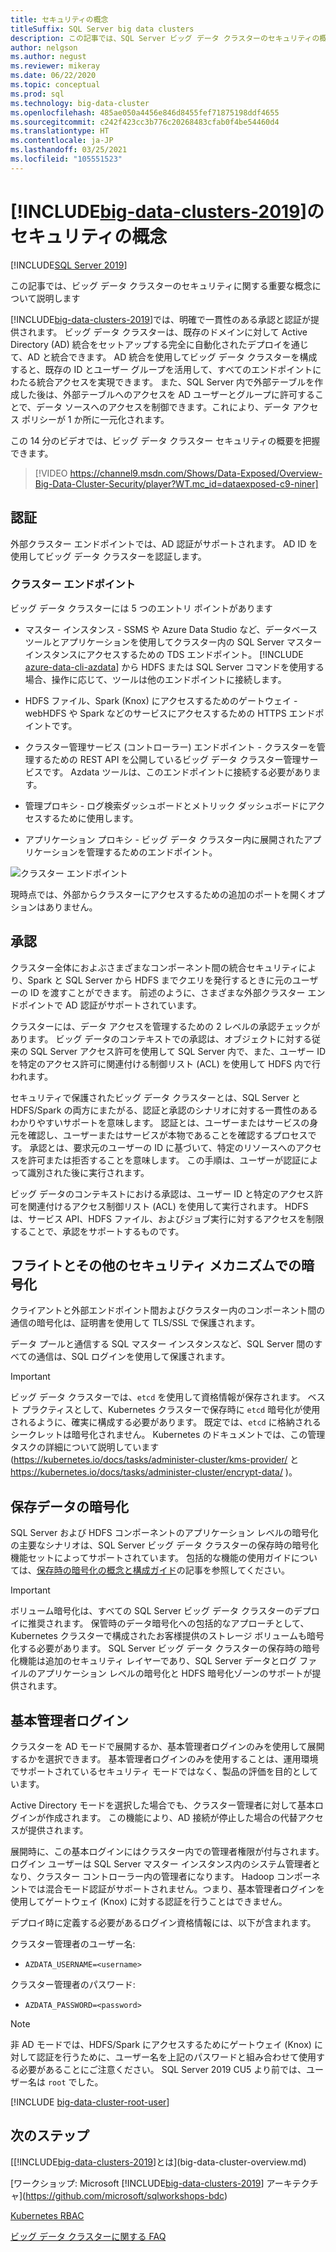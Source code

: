 ```yaml
---
title: セキュリティの概念
titleSuffix: SQL Server big data clusters
description: この記事では、SQL Server ビッグ データ クラスターのセキュリティの概念について説明します。 このコンテンツには、クラスター エンドポイントとクラスター認証の説明が含まれます。
author: nelgson
ms.author: negust
ms.reviewer: mikeray
ms.date: 06/22/2020
ms.topic: conceptual
ms.prod: sql
ms.technology: big-data-cluster
ms.openlocfilehash: 485ae050a4456e846d8455fef71875198ddf4655
ms.sourcegitcommit: c242f423cc3b776c20268483cfab0f4be54460d4
ms.translationtype: HT
ms.contentlocale: ja-JP
ms.lasthandoff: 03/25/2021
ms.locfileid: "105551523"
---
```

# <a name="security-concepts-for-big-data-clusters-2019"></a>[!INCLUDE[big-data-clusters-2019](../includes/ssbigdataclusters-ss-nover.md)]のセキュリティの概念

[!INCLUDE[SQL Server 2019](../includes/applies-to-version/sqlserver2019.md)]

この記事では、ビッグ データ クラスターのセキュリティに関する重要な概念について説明します

[!INCLUDE[big-data-clusters-2019](../includes/ssbigdataclusters-ss-nover.md)]では、明確で一貫性のある承認と認証が提供されます。 ビッグ データ クラスターは、既存のドメインに対して Active Directory (AD) 統合をセットアップする完全に自動化されたデプロイを通じて、AD と統合できます。 AD 統合を使用してビッグ データ クラスターを構成すると、既存の ID とユーザー グループを活用して、すべてのエンドポイントにわたる統合アクセスを実現できます。 また、SQL Server 内で外部テーブルを作成した後は、外部テーブルへのアクセスを AD ユーザーとグループに許可することで、データ ソースへのアクセスを制御できます。これにより、データ アクセス ポリシーが 1 か所に一元化されます。

この 14 分のビデオでは、ビッグ データ クラスター セキュリティの概要を把握できます。

> [!VIDEO https://channel9.msdn.com/Shows/Data-Exposed/Overview-Big-Data-Cluster-Security/player?WT.mc_id=dataexposed-c9-niner]


## <a name="authentication"></a>認証

外部クラスター エンドポイントでは、AD 認証がサポートされます。 AD ID を使用してビッグ データ クラスターを認証します。

### <a name="cluster-endpoints"></a>クラスター エンドポイント

ビッグ データ クラスターには 5 つのエントリ ポイントがあります

* マスター インスタンス - SSMS や Azure Data Studio など、データベース ツールとアプリケーションを使用してクラスター内の SQL Server マスター インスタンスにアクセスするための TDS エンドポイント。 [!INCLUDE [azure-data-cli-azdata](../includes/azure-data-cli-azdata.md)] から HDFS または SQL Server コマンドを使用する場合、操作に応じて、ツールは他のエンドポイントに接続します。

* HDFS ファイル、Spark (Knox) にアクセスするためのゲートウェイ - webHDFS や Spark などのサービスにアクセスするための HTTPS エンドポイントです。

* クラスター管理サービス (コントローラー) エンドポイント - クラスターを管理するための REST API を公開しているビッグ データ クラスター管理サービスです。 Azdata ツールは、このエンドポイントに接続する必要があります。

* 管理プロキシ - ログ検索ダッシュボードとメトリック ダッシュボードにアクセスするために使用します。

* アプリケーション プロキシ - ビッグ データ クラスター内に展開されたアプリケーションを管理するためのエンドポイント。

![クラスター エンドポイント](media/concept-security/cluster_endpoints.png)

現時点では、外部からクラスターにアクセスするための追加のポートを開くオプションはありません。

## <a name="authorization"></a>承認

クラスター全体におよぶさまざまなコンポーネント間の統合セキュリティにより、Spark と SQL Server から HDFS までクエリを発行するときに元のユーザーの ID を渡すことができます。 前述のように、さまざまな外部クラスター エンドポイントで AD 認証がサポートされています。

クラスターには、データ アクセスを管理するための 2 レベルの承認チェックがあります。 ビッグ データのコンテキストでの承認は、オブジェクトに対する従来の SQL Server アクセス許可を使用して SQL Server 内で、また、ユーザー ID を特定のアクセス許可に関連付ける制御リスト (ACL) を使用して HDFS 内で行われます。

セキュリティで保護されたビッグ データ クラスターとは、SQL Server と HDFS/Spark の両方にまたがる、認証と承認のシナリオに対する一貫性のあるわかりやすいサポートを意味します。 認証とは、ユーザーまたはサービスの身元を確認し、ユーザーまたはサービスが本物であることを確認するプロセスです。 承認とは、要求元のユーザーの ID に基づいて、特定のリソースへのアクセスを許可または拒否することを意味します。 この手順は、ユーザーが認証によって識別された後に実行されます。

ビッグ データのコンテキストにおける承認は、ユーザー ID と特定のアクセス許可を関連付けるアクセス制御リスト (ACL) を使用して実行されます。 HDFS は、サービス API、HDFS ファイル、およびジョブ実行に対するアクセスを制限することで、承認をサポートするものです。

## <a name="encryption-in-flight-and-other-security-mechanisms"></a>フライトとその他のセキュリティ メカニズムでの暗号化

クライアントと外部エンドポイント間およびクラスター内のコンポーネント間の通信の暗号化は、証明書を使用して TLS/SSL で保護されます。

データ プールと通信する SQL マスター インスタンスなど、SQL Server 間のすべての通信は、SQL ログインを使用して保護されます。

> [!IMPORTANT]
>  ビッグ データ クラスターでは、`etcd` を使用して資格情報が保存されます。 ベスト プラクティスとして、Kubernetes クラスターで保存時に `etcd` 暗号化が使用されるように、確実に構成する必要があります。 既定では、`etcd` に格納されるシークレットは暗号化されません。 Kubernetes のドキュメントでは、この管理タスクの詳細について説明しています (https://kubernetes.io/docs/tasks/administer-cluster/kms-provider/ と https://kubernetes.io/docs/tasks/administer-cluster/encrypt-data/ )。

## <a name="data-encryption-at-rest"></a>保存データの暗号化

SQL Server および HDFS コンポーネントのアプリケーション レベルの暗号化の主要なシナリオは、SQL Server ビッグ データ クラスターの保存時の暗号化機能セットによってサポートされています。 包括的な機能の使用ガイドについては、[保存時の暗号化の概念と構成ガイド](encryption-at-rest-concepts-and-configuration.md)の記事を参照してください。

> [!IMPORTANT]
> ボリューム暗号化は、すべての SQL Server ビッグ データ クラスターのデプロイに推奨されます。 保管時のデータ暗号化への包括的なアプローチとして、Kubernetes クラスターで構成されたお客様提供のストレージ ボリュームも暗号化する必要があります。 SQL Server ビッグ データ クラスターの保存時の暗号化機能は追加のセキュリティ レイヤーであり、SQL Server データとログ ファイルのアプリケーション レベルの暗号化と HDFS 暗号化ゾーンのサポートが提供されます。


## <a name="basic-administrator-login"></a>基本管理者ログイン

クラスターを AD モードで展開するか、基本管理者ログインのみを使用して展開するかを選択できます。 基本管理者ログインのみを使用することは、運用環境でサポートされているセキュリティ モードではなく、製品の評価を目的としています。

Active Directory モードを選択した場合でも、クラスター管理者に対して基本ログインが作成されます。 この機能により、AD 接続が停止した場合の代替アクセスが提供されます。

展開時に、この基本ログインにはクラスター内での管理者権限が付与されます。 ログイン ユーザーは SQL Server マスター インスタンス内のシステム管理者となり、クラスター コントローラー内の管理者になります。
Hadoop コンポーネントでは混合モード認証がサポートされません。つまり、基本管理者ログインを使用してゲートウェイ (Knox) に対する認証を行うことはできません。

デプロイ時に定義する必要があるログイン資格情報には、以下が含まれます。

クラスター管理者のユーザー名:

 + `AZDATA_USERNAME=<username>`

クラスター管理者のパスワード:  
 + `AZDATA_PASSWORD=<password>`

> [!NOTE]
> 非 AD モードでは、HDFS/Spark にアクセスするためにゲートウェイ (Knox) に対して認証を行うために、ユーザー名を上記のパスワードと組み合わせて使用する必要があることにご注意ください。 SQL Server 2019 CU5 より前では、ユーザー名は `root` でした。
> 
> [!INCLUDE [big-data-cluster-root-user](../includes/big-data-cluster-root-user.md)]

## <a name="next-steps"></a>次のステップ

[[!INCLUDE[big-data-clusters-2019](../includes/ssbigdataclusters-ver15.md)]とは](big-data-cluster-overview.md)

[ワークショップ: Microsoft [!INCLUDE[big-data-clusters-2019](../includes/ssbigdataclusters-ss-nover.md)] アーキテクチャ](https://github.com/microsoft/sqlworkshops-bdc)

[Kubernetes RBAC](kubernetes-rbac.md)  

[ビッグ データ クラスターに関する FAQ](big-data-cluster-faq.yml)  